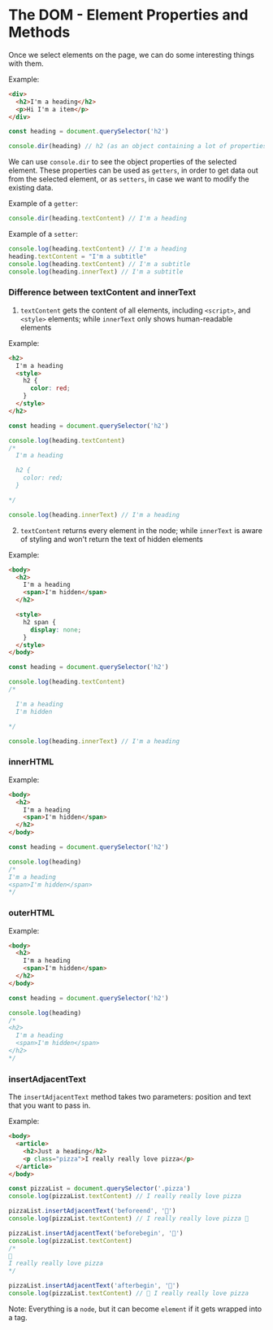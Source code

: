 # The DOM - Element Properties and Methods

Once we select elements on the page, we can do some interesting things with them.

Example:

```html
<div>
  <h2>I'm a heading</h2>
  <p>Hi I'm a item</p>
</div>
```

```js
const heading = document.querySelector('h2')

console.dir(heading) // h2 (as an object containing a lot of properties)
```

We can use `console.dir` to see the object properties of the selected element.
These properties can be used as `getters`, in order to get data out from the selected element, or as `setters`, in case we want to modify the existing data.

Example of a `getter`:

```js
console.dir(heading.textContent) // I'm a heading
```

Example of a `setter`:

```js
console.log(heading.textContent) // I'm a heading
heading.textContent = "I'm a subtitle"
console.log(heading.textContent) // I'm a subtitle
console.log(heading.innerText) // I'm a subtitle
```

### Difference between textContent and innerText

1. `textContent` gets the content of all elements, including `<script>`, and `<style>` elements; while `innerText` only shows human-readable elements

Example:

```html
<h2>
  I'm a heading
  <style>
    h2 {
      color: red;
    }
  </style>
</h2>
```

```js
const heading = document.querySelector('h2')

console.log(heading.textContent)
/*
  I'm a heading

  h2 {
    color: red;
  }

*/

console.log(heading.innerText) // I'm a heading
```

2. `textContent` returns every element in the node; while `innerText` is aware of styling and won't return the text of hidden elements

Example:

```html
<body>
  <h2>
    I'm a heading
    <span>I'm hidden</span>
  </h2>

  <style>
    h2 span {
      display: none;
    }
  </style>
</body>
```

```js
const heading = document.querySelector('h2')

console.log(heading.textContent)
/*

  I'm a heading
  I'm hidden

*/

console.log(heading.innerText) // I'm a heading
```

### innerHTML

Example:

```html
<body>
  <h2>
    I'm a heading
    <span>I'm hidden</span>
  </h2>
</body>
```

```js
const heading = document.querySelector('h2')

console.log(heading)
/*
I'm a heading
<span>I'm hidden</span>
*/
```

### outerHTML

Example:

```html
<body>
  <h2>
    I'm a heading
    <span>I'm hidden</span>
  </h2>
</body>
```

```js
const heading = document.querySelector('h2')

console.log(heading)
/*
<h2>
  I'm a heading
  <span>I'm hidden</span>
</h2>
*/
```

### insertAdjacentText

The `insertAdjacentText` method takes two parameters: position and text that you want to pass in.

Example:

```html
<body>
  <article>
    <h2>Just a heading</h2>
    <p class="pizza">I really really love pizza</p>
  </article>
</body>
```

```js
const pizzaList = document.querySelector('.pizza')
console.log(pizzaList.textContent) // I really really love pizza

pizzaList.insertAdjacentText('beforeend', '🍕')
console.log(pizzaList.textContent) // I really really love pizza 🍕

pizzaList.insertAdjacentText('beforebegin', '🍕')
console.log(pizzaList.textContent)
/*
🍕
I really really love pizza
*/

pizzaList.insertAdjacentText('afterbegin', '🍕')
console.log(pizzaList.textContent) // 🍕 I really really love pizza
```

Note: Everything is a `node`, but it can become `element` if it gets wrapped into a tag.
